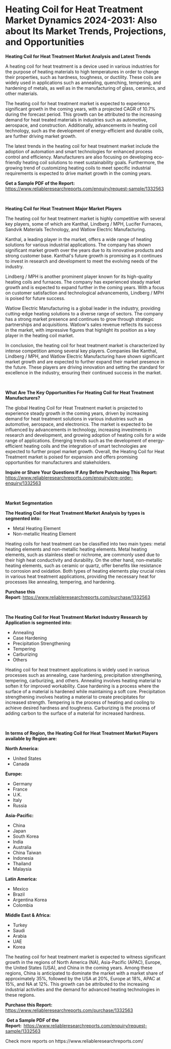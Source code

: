 <p><h1>Heating Coil for Heat Treatment Market Dynamics 2024-2031: Also about Its Market Trends, Projections, and Opportunities</h1></p><p><strong>Heating Coil for Heat Treatment Market Analysis and Latest Trends</strong></p>
<p><p>A heating coil for heat treatment is a device used in various industries for the purpose of heating materials to high temperatures in order to change their properties, such as hardness, toughness, or ductility. These coils are widely used in applications such as annealing, quenching, tempering, and hardening of metals, as well as in the manufacturing of glass, ceramics, and other materials.</p><p>The heating coil for heat treatment market is expected to experience significant growth in the coming years, with a projected CAGR of 10.7% during the forecast period. This growth can be attributed to the increasing demand for heat treated materials in industries such as automotive, aerospace, and construction. Additionally, advancements in heating coil technology, such as the development of energy-efficient and durable coils, are further driving market growth.</p><p>The latest trends in the heating coil for heat treatment market include the adoption of automation and smart technologies for enhanced process control and efficiency. Manufacturers are also focusing on developing eco-friendly heating coil solutions to meet sustainability goals. Furthermore, the growing trend of customizing heating coils to meet specific industrial requirements is expected to drive market growth in the coming years.</p></p>
<p><strong>Get a Sample PDF of the Report:&nbsp;</strong> <a href="https://www.reliableresearchreports.com/enquiry/request-sample/1332563">https://www.reliableresearchreports.com/enquiry/request-sample/1332563</a></p>
<p>&nbsp;</p>
<p><strong>Heating Coil for Heat Treatment Major Market Players</strong></p>
<p><p>The heating coil for heat treatment market is highly competitive with several key players, some of which are Kanthal, Lindberg / MPH, Lucifer Furnaces, Sandvik Materials Technology, and Watlow Electric Manufacturing. </p><p>Kanthal, a leading player in the market, offers a wide range of heating solutions for various industrial applications. The company has shown significant market growth over the years due to its innovative products and strong customer base. Kanthal's future growth is promising as it continues to invest in research and development to meet the evolving needs of the industry. </p><p>Lindberg / MPH is another prominent player known for its high-quality heating coils and furnaces. The company has experienced steady market growth and is expected to expand further in the coming years. With a focus on customer satisfaction and technological advancements, Lindberg / MPH is poised for future success. </p><p>Watlow Electric Manufacturing is a global leader in the industry, providing cutting-edge heating solutions to a diverse range of sectors. The company has a strong market presence and continues to grow through strategic partnerships and acquisitions. Watlow's sales revenue reflects its success in the market, with impressive figures that highlight its position as a key player in the heating coil market.</p><p>In conclusion, the heating coil for heat treatment market is characterized by intense competition among several key players. Companies like Kanthal, Lindberg / MPH, and Watlow Electric Manufacturing have shown significant market growth and are expected to further expand their market presence in the future. These players are driving innovation and setting the standard for excellence in the industry, ensuring their continued success in the market.</p></p>
<p>&nbsp;</p>
<p><strong>What Are The Key Opportunities For Heating Coil for Heat Treatment Manufacturers?</strong></p>
<p><p>The global Heating Coil for Heat Treatment market is projected to experience steady growth in the coming years, driven by increasing demand for heat treatment solutions in various industries such as automotive, aerospace, and electronics. The market is expected to be influenced by advancements in technology, increasing investments in research and development, and growing adoption of heating coils for a wide range of applications. Emerging trends such as the development of energy-efficient heating coils and the integration of smart technologies are expected to further propel market growth. Overall, the Heating Coil for Heat Treatment market is poised for expansion and offers promising opportunities for manufacturers and stakeholders.</p></p>
<p><strong>Inquire or Share Your Questions If Any Before Purchasing This Report:</strong> <a href="https://www.reliableresearchreports.com/enquiry/pre-order-enquiry/1332563">https://www.reliableresearchreports.com/enquiry/pre-order-enquiry/1332563</a></p>
<p>&nbsp;</p>
<p><strong>Market Segmentation</strong></p>
<p><strong>The Heating Coil for Heat Treatment Market Analysis by types is segmented into:</strong></p>
<p><ul><li>Metal Heating Element</li><li>Non-metallic Heating Element</li></ul></p>
<p><p>Heating coils for heat treatment can be classified into two main types: metal heating elements and non-metallic heating elements. Metal heating elements, such as stainless steel or nichrome, are commonly used due to their high heat conductivity and durability. On the other hand, non-metallic heating elements, such as ceramic or quartz, offer benefits like resistance to corrosion and oxidation. Both types of heating elements play crucial roles in various heat treatment applications, providing the necessary heat for processes like annealing, tempering, and hardening.</p></p>
<p><strong>Purchase this Report:&nbsp;</strong><a href="https://www.reliableresearchreports.com/purchase/1332563">https://www.reliableresearchreports.com/purchase/1332563</a></p>
<p>&nbsp;</p>
<p><strong>The Heating Coil for Heat Treatment Market Industry Research by Application is segmented into:</strong></p>
<p><ul><li>Annealing</li><li>Case Hardening</li><li>Precipitation Strengthening</li><li>Tempering</li><li>Carburizing</li><li>Others</li></ul></p>
<p><p>Heating coil for heat treatment applications is widely used in various processes such as annealing, case hardening, precipitation strengthening, tempering, carburizing, and others. Annealing involves heating material to soften it for improved workability. Case hardening is a process where the surface of a material is hardened while maintaining a soft core. Precipitation strengthening involves heating a material to create precipitates for increased strength. Tempering is the process of heating and cooling to achieve desired hardness and toughness. Carburizing is the process of adding carbon to the surface of a material for increased hardness.</p></p>
<p>&nbsp;</p>
<p><strong>In terms of Region, the Heating Coil for Heat Treatment Market Players available by Region are:</strong></p>
<p>
    <p> <strong> North America: </strong>
        <ul>
            <li>United States</li>
            <li>Canada</li>
        </ul>
        </p> 
    <p> <strong> Europe: </strong>
        <ul>
            <li>Germany</li>
            <li>France</li>
            <li>U.K.</li>
            <li>Italy</li>
            <li>Russia</li>
        </ul>
        </p> 
    <p> <strong> Asia-Pacific: </strong>
        <ul>
            <li>China</li>
            <li>Japan</li>
            <li>South Korea</li>
            <li>India</li>
            <li>Australia</li>
            <li>China Taiwan</li>
            <li>Indonesia</li>
            <li>Thailand</li>
            <li>Malaysia</li>
        </ul>
        </p> 
    <p> <strong> Latin America: </strong>
        <ul>
            <li>Mexico</li>
            <li>Brazil</li>
            <li>Argentina Korea</li>
            <li>Colombia</li>
        </ul>
        </p> 
    <p> <strong> Middle East & Africa: </strong>
        <ul>
            <li>Turkey</li>
            <li>Saudi</li>
            <li>Arabia</li>
            <li>UAE</li>
            <li>Korea</li>
        </ul>
    </p>
    </p>
<p><p>The heating coil for heat treatment market is expected to witness significant growth in the regions of North America (NA), Asia-Pacific (APAC), Europe, the United States (USA), and China in the coming years. Among these regions, China is anticipated to dominate the market with a market share of approximately 35%, followed by the USA at 20%, Europe at 18%, APAC at 15%, and NA at 12%. This growth can be attributed to the increasing industrial activities and the demand for advanced heating technologies in these regions.</p></p>
<p><strong>Purchase this Report: </strong><a href="https://www.reliableresearchreports.com/purchase/1332563">https://www.reliableresearchreports.com/purchase/1332563</a></p>
<p>&nbsp;<strong>Get a Sample PDF of the Report:&nbsp;&nbsp;</strong><a href="https://www.reliableresearchreports.com/enquiry/request-sample/1332563">https://www.reliableresearchreports.com/enquiry/request-sample/1332563</a></p>
<p><strong></strong></p>
<p>Check more reports on https://www.reliableresearchreports.com/</p>